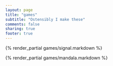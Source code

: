 ```yaml
---
layout: page
title: "games"
subtitle: "Ostensibly I make these"
comments: false
sharing: true
footer: true
---
```


{% render_partial games/signal.markdown %}

{% render_partial games/mandala.markdown %}

